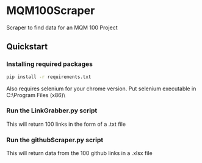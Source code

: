 # MQM100Scraper
Scraper to find data for an MQM 100 Project

## Quickstart

### Installing required packages

```bash
pip install -r requirements.txt
```
Also requires selenium for your chrome version.
Put selenium executable in C:\Program Files (x86)\

### Run the LinkGrabber.py script

This will return 100 links in the form of a .txt file

### Run the githubScraper.py script

This will return data from the 100 github links in a .xlsx file
